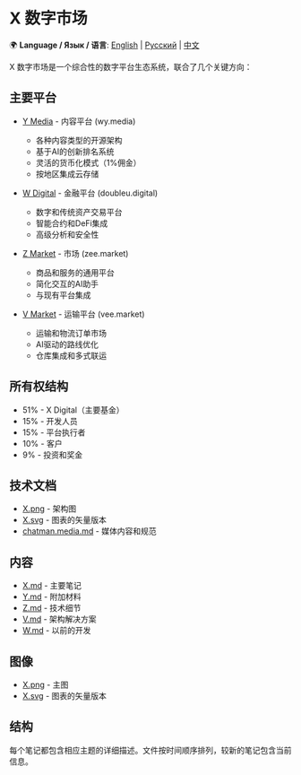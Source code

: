 # X 数字市场

🌍 **Language / Язык / 语言**: [English](/en/README.md) | [Русский](/ru/README.md) | [中文](README.md)

X 数字市场是一个综合性的数字平台生态系统，联合了几个关键方向：

## 主要平台

- [Y Media](/cn/Y.md) - 内容平台 (wy.media)
  - 各种内容类型的开源架构
  - 基于AI的创新排名系统
  - 灵活的货币化模式（1%佣金）
  - 按地区集成云存储

- [W Digital](/cn/W.md) - 金融平台 (doubleu.digital)
  - 数字和传统资产交易平台
  - 智能合约和DeFi集成
  - 高级分析和安全性

- [Z Market](/cn/Z.md) - 市场 (zee.market)
  - 商品和服务的通用平台
  - 简化交互的AI助手
  - 与现有平台集成

- [V Market](/cn/V.md) - 运输平台 (vee.market)
  - 运输和物流订单市场
  - AI驱动的路线优化
  - 仓库集成和多式联运

## 所有权结构

- 51% - X Digital（主要基金）
- 15% - 开发人员
- 15% - 平台执行者
- 10% - 客户
- 9% - 投资和奖金

## 技术文档

- [X.png](../X.png) - 架构图
- [X.svg](../X.svg) - 图表的矢量版本
- [chatman.media.md](/cn/chatman.media.md) - 媒体内容和规范

## 内容

- [X.md](/cn/X.md) - 主要笔记
- [Y.md](/cn/Y.md) - 附加材料
- [Z.md](/cn/Z.md) - 技术细节
- [V.md](/cn/V.md) - 架构解决方案
- [W.md](/cn/W.md) - 以前的开发

## 图像

- [X.png](../X.png) - 主图
- [X.svg](../X.svg) - 图表的矢量版本

## 结构

每个笔记都包含相应主题的详细描述。文件按时间顺序排列，较新的笔记包含当前信息。